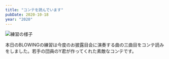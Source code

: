 ```yaml
---
title: "コンテを読んでいます"
pubDate: 2020-10-18
year: "2020"
---
```


![練習の様子](@/assets/20200920-weekly_practice_begins.webp)

本日のBLOWINGの練習は今度のお披露目会に演奏する曲の三曲目をコンテ読みをしました。若手の団員のY君が作ってくれた素敵なコンテです。
